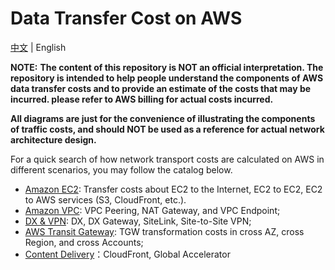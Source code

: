 # Data Transfer Cost on AWS
 
[中文](README.md) | English

**NOTE:** **The content of this repository is NOT an official interpretation. The repository is intended to help people understand the components of AWS data transfer costs and to provide an estimate of the costs that may be incurred. please refer to AWS billing for actual costs incurred.**

**All diagrams are just for the convenience of illustrating the components of traffic costs, and should NOT be used as a reference for actual network architecture design.**

For a quick search of how network transport costs are calculated on AWS in different scenarios, you may follow the catalog below. 

- [Amazon EC2](Compute/EC2/EC2-CN.md): Transfer costs about EC2 to the Internet, EC2 to EC2, EC2 to AWS services (S3, CloudFront, etc.).
- [Amazon VPC](Networking/VPC/VPC-CN.md): VPC Peering, NAT Gateway, and VPC Endpoint;
- [DX & VPN](Networking/Connection/Connection-CN.md): DX, DX Gateway, SiteLink, Site-to-Site VPN;
- [AWS Transit Gateway](Networking/TGW/TGW-CN.md): TGW transformation costs in cross AZ, cross Region, and cross Accounts;
- [Content Delivery](Networking/ContentDelivery/ContentDelivery-CN.md)：CloudFront, Global Accelerator